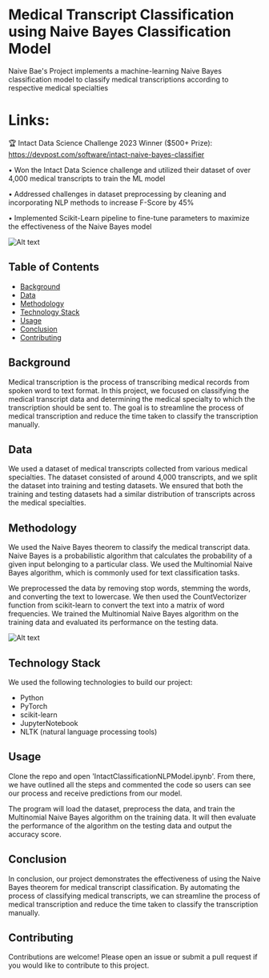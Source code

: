 # Medical Transcript Classification using Naive Bayes Classification Model

Naive Bae's Project implements a machine-learning Naive Bayes classification model to classify medical transcriptions according to respective
medical specialties

# Links:
🏆 Intact Data Science Challenge 2023 Winner ($500+ Prize): https://devpost.com/software/intact-naive-bayes-classifier

• Won the Intact Data Science challenge and utilized their dataset of over 4,000 medical transcripts to train the ML model

• Addressed challenges in dataset preprocessing by cleaning and incorporating NLP methods to increase F-Score by 45%

• Implemented Scikit-Learn pipeline to fine-tune parameters to maximize the effectiveness of the Naive Bayes model

![Alt text](ClassificationModels/ProjectPictures/screenshot1.png)

## Table of Contents

- [Background](#background)
- [Data](#data)
- [Methodology](#methodology)
- [Technology Stack](#technology-stack)
- [Usage](#usage)
- [Conclusion](#conclusion)
- [Contributing](#contributing)

## Background

Medical transcription is the process of transcribing medical records from spoken word to text format. In this project, we focused on classifying the medical transcript data and determining the medical specialty to which the transcription should be sent to. The goal is to streamline the process of medical transcription and reduce the time taken to classify the transcription manually.

## Data

We used a dataset of medical transcripts collected from various medical specialties. The dataset consisted of around 4,000 transcripts, and we split the dataset into training and testing datasets. We ensured that both the training and testing datasets had a similar distribution of transcripts across the medical specialties.

## Methodology

We used the Naive Bayes theorem to classify the medical transcript data. Naive Bayes is a probabilistic algorithm that calculates the probability of a given input belonging to a particular class. We used the Multinomial Naive Bayes algorithm, which is commonly used for text classification tasks. 

We preprocessed the data by removing stop words, stemming the words, and converting the text to lowercase. We then used the CountVectorizer function from scikit-learn to convert the text into a matrix of word frequencies. We trained the Multinomial Naive Bayes algorithm on the training data and evaluated its performance on the testing data.

![Alt text](ClassificationModels/ProjectPictures/screenshot2.png)

## Technology Stack

We used the following technologies to build our project:

- Python
- PyTorch
- scikit-learn
- JupyterNotebook
- NLTK (natural language processing tools)

## Usage

Clone the repo and open 'IntactClassificationNLPModel.ipynb'. From there, we have outlined all the steps and commented the code so users can see our process and receive predictions from our model.

The program will load the dataset, preprocess the data, and train the Multinomial Naive Bayes algorithm on the training data. It will then evaluate the performance of the algorithm on the testing data and output the accuracy score.

## Conclusion

In conclusion, our project demonstrates the effectiveness of using the Naive Bayes theorem for medical transcript classification. By automating the process of classifying medical transcripts, we can streamline the process of medical transcription and reduce the time taken to classify the transcription manually.

## Contributing

Contributions are welcome! Please open an issue or submit a pull request if you would like to contribute to this project.


